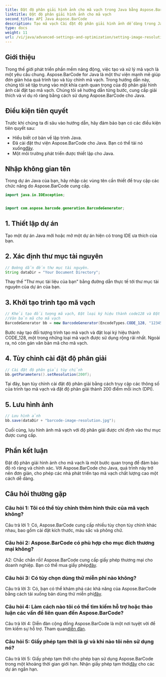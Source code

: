 ```yaml
---
title: Đặt độ phân giải hình ảnh cho mã vạch trong Java bằng Aspose.BarCode
linktitle: Đặt độ phân giải hình ảnh cho mã vạch
second_title: API Java Aspose.BarCode
description: Tạo mã vạch Cài đặt độ phân giải hình ảnh dễ dàng trong Java với Aspose.BarCode. Tùy chỉnh cài đặt để rõ ràng và chính xác.
type: docs
weight: 11
url: /vi/java/advanced-settings-and-optimization/setting-image-resolution-barcode/
---
```

## Giới thiệu

Trong thế giới phát triển phần mềm năng động, việc tạo và xử lý mã vạch là một yêu cầu chung. Aspose.BarCode for Java là một thư viện mạnh mẽ giúp đơn giản hóa quá trình tạo và tùy chỉnh mã vạch. Trong hướng dẫn này, chúng tôi sẽ tập trung vào một khía cạnh quan trọng của độ phân giải hình ảnh cài đặt tạo mã vạch. Chúng tôi sẽ hướng dẫn từng bước, cung cấp giải thích và ví dụ rõ ràng bằng cách sử dụng Aspose.BarCode cho Java.

## Điều kiện tiên quyết

Trước khi chúng ta đi sâu vào hướng dẫn, hãy đảm bảo bạn có các điều kiện tiên quyết sau:

- Hiểu biết cơ bản về lập trình Java.
-  Đã cài đặt thư viện Aspose.BarCode cho Java. Bạn có thể tải nó xuống[đây](https://releases.aspose.com/barcode/java/).
- Một môi trường phát triển được thiết lập cho Java.

## Nhập không gian tên

Trong dự án Java của bạn, hãy nhập các vùng tên cần thiết để truy cập các chức năng do Aspose.BarCode cung cấp.

```java
import java.io.IOException;


import com.aspose.barcode.generation.BarcodeGenerator;
```

## 1. Thiết lập dự án

Tạo một dự án Java mới hoặc mở một dự án hiện có trong IDE ưa thích của bạn.

## 2. Xác định thư mục tài nguyên

```java
// Đường dẫn đến thư mục tài nguyên.
String dataDir = "Your Document Directory";
```

Thay thế "Thư mục tài liệu của bạn" bằng đường dẫn thực tế tới thư mục tài nguyên của dự án của bạn.

## 3. Khởi tạo trình tạo mã vạch

```java
// Khởi tạo đối tượng mã vạch, Đặt loại ký hiệu thành code128 và Đặt
//Văn bản mã cho mã vạch
BarcodeGenerator bb = new BarcodeGenerator(EncodeTypes.CODE_128, "1234567");
```

Bước này tạo đối tượng trình tạo mã vạch và đặt loại ký hiệu thành CODE_128, một trong những loại mã vạch được sử dụng rộng rãi nhất. Ngoài ra, nó còn gán văn bản mã cho mã vạch.

## 4. Tùy chỉnh cài đặt độ phân giải

```java
// Cài đặt độ phân giải tùy chỉnh
bb.getParameters().setResolution(200f);
```

Tại đây, bạn tùy chỉnh cài đặt độ phân giải bằng cách truy cập các thông số của trình tạo mã vạch và đặt độ phân giải thành 200 điểm mỗi inch (DPI).

## 5. Lưu hình ảnh

```java
// Lưu hình ảnh
bb.save(dataDir + "barcode-image-resolution.jpg");
```

Cuối cùng, lưu hình ảnh mã vạch với độ phân giải được chỉ định vào thư mục được cung cấp.

## Phần kết luận

Đặt độ phân giải hình ảnh cho mã vạch là một bước quan trọng để đảm bảo độ rõ ràng và chính xác. Với Aspose.BarCode cho Java, quá trình này trở nên đơn giản, cho phép các nhà phát triển tạo mã vạch chất lượng cao một cách dễ dàng.

## Câu hỏi thường gặp

### Câu hỏi 1: Tôi có thể tùy chỉnh thêm hình thức của mã vạch không?

Câu trả lời 1: Có, Aspose.BarCode cung cấp nhiều tùy chọn tùy chỉnh khác nhau, bao gồm cài đặt kích thước, màu sắc và phông chữ.

### Câu hỏi 2: Aspose.BarCode có phù hợp cho mục đích thương mại không?

 A2: Chắc chắn rồi! Aspose.BarCode cung cấp giấy phép thương mại cho doanh nghiệp. Bạn có thể mua giấy phép[đây](https://purchase.aspose.com/buy).

### Câu hỏi 3: Có tùy chọn dùng thử miễn phí nào không?

 Câu trả lời 3: Có, bạn có thể khám phá các khả năng của Aspose.BarCode bằng cách tải xuống bản dùng thử miễn phí[đây](https://releases.aspose.com/).

### Câu hỏi 4: Làm cách nào tôi có thể tìm kiếm hỗ trợ hoặc thảo luận các vấn đề liên quan đến Aspose.BarCode?

 Câu trả lời 4: Diễn đàn cộng đồng Aspose.BarCode là một nơi tuyệt vời để tìm kiếm sự hỗ trợ. Tham quan[diễn đàn](https://forum.aspose.com/c/barcode/13).

### Câu hỏi 5: Giấy phép tạm thời là gì và khi nào tôi nên sử dụng nó?

 Câu trả lời 5: Giấy phép tạm thời cho phép bạn sử dụng Aspose.BarCode trong một khoảng thời gian giới hạn. Nhận giấy phép tạm thời[đây](https://purchase.aspose.com/temporary-license/) cho các dự án ngắn hạn.